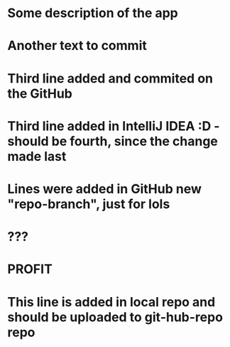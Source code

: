 # Some description of the app
# Another text to commit
# Third line added and commited on the GitHub
# Third line added in IntelliJ IDEA :D - should be fourth, since the change made last
#
# Lines were added in GitHub new "repo-branch", just for lols
# ???
# PROFIT
# 
# This line is added in local repo and should be uploaded to git-hub-repo repo

